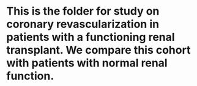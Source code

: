 # This is the folder for study on coronary revascularization in patients with a functioning renal transplant. We compare this cohort with patients with normal renal function.
